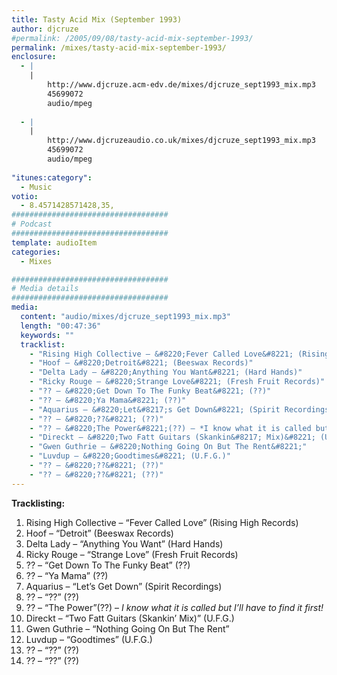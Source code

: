 ```yaml
---
title: Tasty Acid Mix (September 1993)
author: djcruze
#permalink: /2005/09/08/tasty-acid-mix-september-1993/
permalink: /mixes/tasty-acid-mix-september-1993/
enclosure:
  - |
    |
        http://www.djcruze.acm-edv.de/mixes/djcruze_sept1993_mix.mp3
        45699072
        audio/mpeg
        
  - |
    |
        http://www.djcruzeaudio.co.uk/mixes/djcruze_sept1993_mix.mp3
        45699072
        audio/mpeg
        
"itunes:category":
  - Music
votio:
  - 8.4571428571428,35,
###################################
# Podcast
###################################
template: audioItem
categories:
  - Mixes

###################################
# Media details
###################################
media:
  content: "audio/mixes/djcruze_sept1993_mix.mp3"
  length: "00:47:36"
  keywords: ""
  tracklist:
    - "Rising High Collective – &#8220;Fever Called Love&#8221; (Rising High Records)"
    - "Hoof – &#8220;Detroit&#8221; (Beeswax Records)"
    - "Delta Lady – &#8220;Anything You Want&#8221; (Hard Hands)"
    - "Ricky Rouge – &#8220;Strange Love&#8221; (Fresh Fruit Records)"
    - "?? – &#8220;Get Down To The Funky Beat&#8221; (??)"
    - "?? – &#8220;Ya Mama&#8221; (??)"
    - "Aquarius – &#8220;Let&#8217;s Get Down&#8221; (Spirit Recordings)"
    - "?? – &#8220;??&#8221; (??)"
    - "?? – &#8220;The Power&#8221;(??) – *I know what it is called but I&#8217;ll have to find it first!*"
    - "Direckt – &#8220;Two Fatt Guitars (Skankin&#8217; Mix)&#8221; (U.F.G.)"
    - "Gwen Guthrie – &#8220;Nothing Going On But The Rent&#8221;"
    - "Luvdup – &#8220;Goodtimes&#8221; (U.F.G.)"
    - "?? – &#8220;??&#8221; (??)"
    - "?? – &#8220;??&#8221; (??)"
---
```


**Tracklisting:**

  1. Rising High Collective – &#8220;Fever Called Love&#8221; (Rising High Records)
  2. Hoof – &#8220;Detroit&#8221; (Beeswax Records)
  3. Delta Lady – &#8220;Anything You Want&#8221; (Hard Hands)
  4. Ricky Rouge – &#8220;Strange Love&#8221; (Fresh Fruit Records)
  5. ?? – &#8220;Get Down To The Funky Beat&#8221; (??)
  6. ?? – &#8220;Ya Mama&#8221; (??)
  7. Aquarius – &#8220;Let&#8217;s Get Down&#8221; (Spirit Recordings)
  8. ?? – &#8220;??&#8221; (??)
  9. ?? – &#8220;The Power&#8221;(??) – *I know what it is called but I&#8217;ll have to find it first!*
 10. Direckt – &#8220;Two Fatt Guitars (Skankin&#8217; Mix)&#8221; (U.F.G.)
 11. Gwen Guthrie – &#8220;Nothing Going On But The Rent&#8221;
 12. Luvdup – &#8220;Goodtimes&#8221; (U.F.G.)
 13. ?? – &#8220;??&#8221; (??)
 14. ?? – &#8220;??&#8221; (??)